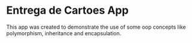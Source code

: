 # Entrega de Cartoes App

This app was created to demonstrate the use of some oop concepts like polymorphism, inheritance and encapsulation.